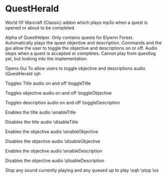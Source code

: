 # QuestHerald
World Of Warcraft (Classic) addon which plays mp3s when a quest is opened or about to be completed.

Alpha of QuestHelper. Only contains quests for Elywnn Forest. Automatically plays the quest objective and description. 
Commands and the gui allow the user to toggle the objective and descriptions on or off. Audio stops when a quest is accepted or completes. 
Cannot play from questlog yet, but looking into the implementation.


Opens Gui To allow users to toggle objective and descriptions audio
\QuestHerald
\qh

Toggles Title audio on and off
\toggleTitle

Toggles objective audio on and off
\toggleObjective

Toggles description audio on and off
\toggleDescription


Enables the title audio
\enableTitle

Disables the title audio
\disableTitle

Enables the objective audio
\enableObjective

Disables the objective audio
\disableObjective

Enables the objective audio
\enableDescription

Disables the objective audio
\disableDescription

Stop any sound currently playing and any queued up to play
\sqh
\stop
\ss